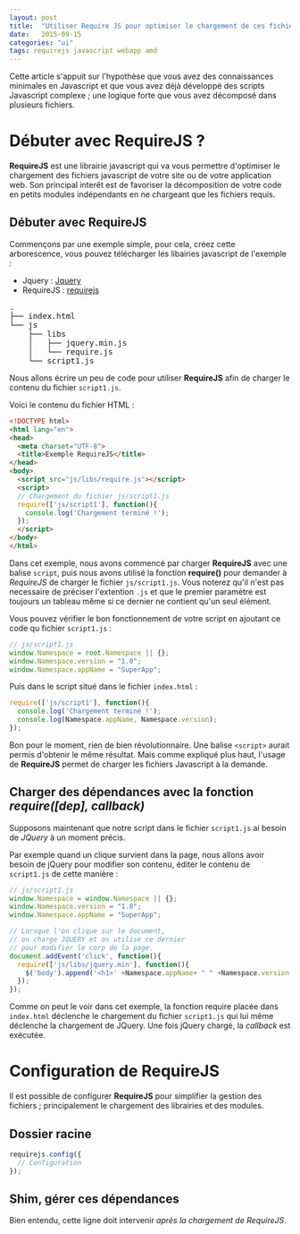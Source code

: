 ```yaml
---
layout: post
title:  "Utiliser Require JS pour optimiser le chargement de ces fichiers Javascript"
date:   2015-09-15
categories: "ui"
tags: requirejs javascript webapp amd
---
```


Cette article s'appuit sur l'hypothèse que vous avez des connaissances minimales en Javascript et que vous avez déjà développé des scripts Javascript complexe ; une logique forte que vous avez décomposé dans plusieurs fichiers.

<!-- more -->

# Débuter avec RequireJS ?

**RequireJS** est une librairie javascript qui va vous permettre d'optimiser le chargement des fichiers javascript de votre site ou de votre application web. Son principal interêt est de favoriser la décomposition de votre code en petits modules indépendants en ne chargeant que les fichiers requis.

## Débuter avec RequireJS

Commençons par une exemple simple, pour cela, créez cette arborescence, vous pouvez télécharger les libairies javascript de l'exemple :

 - Jquery : [Jquery]
 - RequireJS : [requirejs]

<pre>
.
├── index.html
└── js
    ├── libs
    │   ├── jquery.min.js
    │   └── require.js
    └── script1.js
</pre>

Nous allons écrire un peu de code pour utiliser **RequireJS** afin de charger le contenu du fichier `script1.js`.

Voici le contenu du fichier HTML :

```html
<!DOCTYPE html>
<html lang="en">
<head>
  <meta charset="UTF-8">
  <title>Exemple RequireJS</title>
</head>
<body>
  <script src="js/libs/require.js"></script>
  <script>
  // Chargement du fichier js/script1.js
  require(['js/script1'], function(){
    console.log('Chargement terminé !');
  });
  </script>
</body>
</html>
```

Dans cet exemple, nous avons commencé par charger **RequireJS** avec une balise `script`, puis nous avons utilisé la fonction **require()** pour demander à *RequireJS* de charger le fichier `js/script1.js`. Vous noterez qu'il n'est pas necessaire de préciser l'extention `.js` et que le premier paramètre est toujours un tableau même si ce dernier ne contient qu'un seul élément.

Vous pouvez vérifier le bon fonctionnement de votre script en ajoutant ce code qu fichier `script1.js` :

```js
// js/script1.js
window.Namespace = root.Namespace || {};
window.Namespace.version = "1.0";
window.Namespace.appName = "SuperApp";
```

Puis dans le script situé dans le fichier `index.html` :

```js
require(['js/script1'], function(){
  console.log('Chargement terminé !');
  console.log(Namespace.appName, Namespace.version);
});
```

Bon pour le moment, rien de bien révolutionnaire. Une balise `<script>` aurait permis d'obtenir le même résultat. Mais comme expliqué plus haut, l'usage de **RequireJS** permet de charger les fichiers Javascript à la demande.

## Charger des dépendances avec la fonction *require([dep], callback)*

Supposons maintenant que notre script dans le fichier `script1.js` ai besoin de *JQuery* à un moment précis.

Par exemple quand un clique survient dans la page, nous allons avoir besoin de jQuery pour modifier son contenu, éditer le contenu de `script1.js` de cette manière :

```js
// js/script1.js
window.Namespace = window.Namespace || {};
window.Namespace.version = "1.0";
window.Namespace.appName = "SuperApp";

// Lorsque l'on clique sur le document,
// on charge JQUERY et on utilise ce dernier
// pour modifier le corp de la page.
document.addEvent('click', function(){
  require(['js/libs/jquery.min'], function(){
    $('body').append('<h1>' +Namespace.appName+ " " +Namespace.version +"</h1>");
  });  
});
```

Comme on peut le voir dans cet exemple, la fonction require placée dans `index.html` déclenche le chargement du fichier `script1.js` qui lui même déclenche la chargement de JQuery. Une fois jQuery chargé, la *callback* est exécutée.

# Configuration de RequireJS

Il est possible de configurer **RequireJS** pour simplifier la gestion des fichiers ; principalement le chargement des librairies et des modules.

## Dossier racine

```js
requirejs.config({
  // Configuration
});
```

## Shim, gérer ces dépendances

Bien entendu, cette ligne doit intervenir *après la chargement de RequireJS*.




[requirejs]:      http://www.requirejs.org
[jquery]:      https://jquery.com
